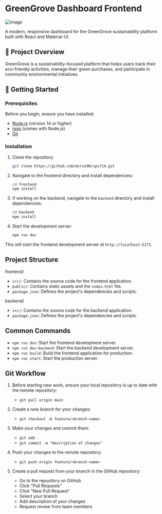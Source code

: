 # GreenGrove Dashboard Frontend

![image](https://github.com/user-attachments/assets/fc656abc-6f49-46c8-842c-1f40ad8abd0e)

A modern, responsive dashboard for the GreenGrove sustainability platform built with React and Material-UI.

## 🌱 Project Overview

GreenGrove is a sustainability-focused platform that helps users track their eco-friendly activities, manage their green purchases, and participate in community environmental initiatives.

## 🚀 Getting Started

### Prerequisites

Before you begin, ensure you have installed:

- [Node.js](https://nodejs.org/) (version 14 or higher)
- [npm](https://www.npmjs.com/) (comes with Node.js)
- [Git](https://git-scm.com/downloads)

### Installation

1. Clone the repository

    ```bash
    git clone https://github.com/mcruz90/cps714.git
    ```

1. Navigate to the frontend directory and install dependencies:

    ```bash
    cd frontend
    npm install
    ```

1. If working on the backend, navigate to the `backend` directory and install dependencies:

    ```bash
    cd backend
    npm install
    ```

1. Start the development server:

    ```bash
    npm run dev
    ```

This will start the frontend development server at `http://localhost:5173`.

## Project Structure

frontend/

- `src/`: Contains the source code for the frontend application.
- `public/`: Contains static assets and the `index.html` file.
- `package.json`: Defines the project's dependencies and scripts.

backend/

- `src/`: Contains the source code for the backend application.
- `package.json`: Defines the project's dependencies and scripts.

## Common Commands

- `npm run dev`: Start the frontend development server.
- `npm run dev-backend`: Start the backend development server.
- `npm run build`: Build the frontend application for production.
- `npm run start`: Start the production server.

## Git Workflow

1. Before starting new work, ensure your local repository is up to date with the remote repository:
    - `git pull origin main`

1. Create a new branch for your changes:
    - `git checkout -b feature/<branch-name>`

1. Make your changes and commit them:
    - `git add .`
    - `git commit -m "Description of changes"`

1. Push your changes to the remote repository:
    - `git push origin feature/<branch-name>`

1. Create a pull request from your branch in the GitHub repository:
    - Go to the repository on GitHub
    - Click "Pull Requests"
    - Click "New Pull Request"
    - Select your branch
    - Add description of your changes
    - Request review from team members
